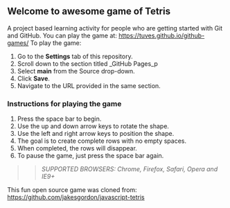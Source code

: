 ## Welcome to awesome game of Tetris

A project based learning activity for people who are getting started with Git and GitHub.
You can play the game at: https://tuves.github.io/github-games/
To play the game:
1. Go to the **Settings** tab of this repository.
1. Scroll down to the section titled _GitHub Pages_p
1. Select **main** from the Source drop-down.
1. Click **Save**.
1. Navigate to the URL provided in the same section.

### Instructions for playing the game

1. Press the space bar to begin.
2. Use the up and down arrow keys to rotate the shape.
3. Use the left and right arrow keys to position the shape.
4. The goal is to create complete rows with no empty spaces.
5. When completed, the rows will disappear.
6. To pause the game, just press the space bar again.

>> _*SUPPORTED BROWSERS*: Chrome, Firefox, Safari, Opera and IE9+_

This fun open source game was cloned from: https://github.com/jakesgordon/javascript-tetris
